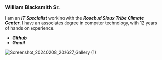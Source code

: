 ### William Blacksmith Sr.
 I am an ***IT Specialist*** working with the ***Rosebud Sioux Tribe*** ***Climate Center***. I have an associates degree in computer technology, with 12 years of hands on experience.


 * ***Github***
 * ***Gmail***


![Screenshot_20240208_202627_Gallery (1)](https://github.com/WilliamBlacksmith/WilliamBlacksmith.github.io/assets/166405777/fff169dd-b676-4c8b-a85a-0a8c8db85a7a)
